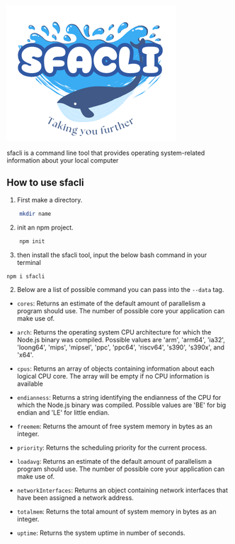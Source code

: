 ![Alt text](senduu1.png)


sfacli is a command line tool that provides operating system-related information about your local computer

## How to use sfacli
1. First make a directory.

```bash
    mkdir name
```
2. init an npm project.

```bash
    npm init
```
3. then install the sfacli tool, input the below bash command in your terminal

```bash
npm i sfacli
```
2. Below are a list of possible command you can pass into the ```--data``` tag.

 - ```cores```: Returns an estimate of the default amount of parallelism a program should use. The number of possible core your application can make use of.

 - ```arch```: Returns the operating system CPU architecture for which the Node.js binary was compiled. Possible values are 'arm', 'arm64', 'ia32', 'loong64', 'mips', 'mipsel', 'ppc', 'ppc64', 'riscv64', 's390', 's390x', and 'x64'.

 - ```cpus```:  Returns an array of objects containing information about each logical CPU core. The array will be empty if no CPU information is available

 - ```endianness```: Returns a string identifying the endianness of the CPU for which the Node.js binary was compiled. Possible values are 'BE' for big endian and 'LE' for little endian.

 - ```freemem```:  Returns the amount of free system memory in bytes as an integer.

 - ```priority```: Returns the scheduling priority for the current process.

 - ```loadavg```: Returns an estimate of the default amount of parallelism a program should use. The number of possible core your application can make use of.

 - ```networkInterfaces```: Returns an object containing network interfaces that have been assigned a network address.

 - ```totalmem```: Returns the total amount of system memory in bytes as an integer.

 - ```uptime```: Returns the system uptime in number of seconds.